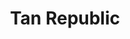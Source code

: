 ---
title: "Tan Republic"
url: /portland/tan-republic-southeast-mcloughlin-boulevard/
shop: beauty
---